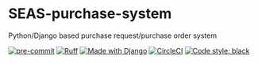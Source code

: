 # SEAS-purchase-system

Python/Django based purchase request/purchase order system

[![pre-commit](https://img.shields.io/badge/pre--commit-enabled-brightgreen?logo=pre-commit&logoColor=white)](https://github.com/pre-commit/pre-commit)
[![Ruff](https://img.shields.io/endpoint?url=https://raw.githubusercontent.com/charliermarsh/ruff/main/assets/badge/v2.json)](https://github.com/astral-sh/ruff)
[![Made with Django](https://www.djangoproject.com/m/img/badges/djangomade124x25.gif)](http://www.djangoproject.com/)
[![CircleCI](https://dl.circleci.com/status-badge/img/circleci/Kh15Uau4kPKo7kWgqLZFxU/XBiRYFWGLiFqVcBaHhw8rR/tree/main.svg?style=svg&circle-token=28825963de952f738eb65e58aa2b42615919e605)](https://dl.circleci.com/status-badge/redirect/circleci/Kh15Uau4kPKo7kWgqLZFxU/XBiRYFWGLiFqVcBaHhw8rR/tree/main)
[![Code style: black](https://img.shields.io/badge/code%20style-black-000000.svg)](https://github.com/ambv/black)
